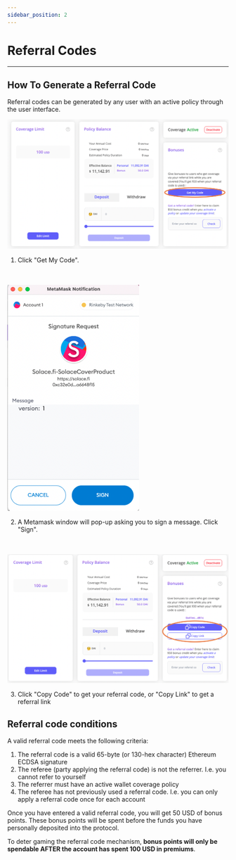 ```yaml
---
sidebar_position: 2
---
```


# Referral Codes
---
## How To Generate a Referral Code

Referral codes can be generated by any user with an active policy through the user interface.
<br/>

<img src="https://raw.githubusercontent.com/solace-fi/solace-docs/main/static/img/referral_code_1.png" alt="pic" width = "700px"/>

1. Click "Get My Code".
<br/>
<br/>

<img src="https://raw.githubusercontent.com/solace-fi/solace-docs/main/static/img/referral_code_2.png" alt="pic" width = "300px"/>

2. A Metamask window will pop-up asking you to sign a message. Click "Sign".
<br/>
<br/>

<img src="https://raw.githubusercontent.com/solace-fi/solace-docs/main/static/img/referral_code_3.png" alt="pic" width = "700px"/>

3. Click "Copy Code" to get your referral code, or "Copy Link" to get a referral link

## Referral code conditions

A valid referral code meets the following criteria:
1. The referral code is a valid 65-byte (or 130-hex character) Ethereum ECDSA signature
2. The referee (party applying the referral code) is not the referrer. I.e. you cannot refer to yourself
3. The referrer must have an active wallet coverage policy
4. The referee has not previously used a referral code. I.e. you can only apply a referral code once for each account

Once you have entered a valid referral code, you will get 50 USD of bonus points. These bonus points will be spent before the funds you have personally deposited into the protocol.

To deter gaming the referral code mechanism, **bonus points will only be spendable AFTER the account has spent 100 USD in premiums**.